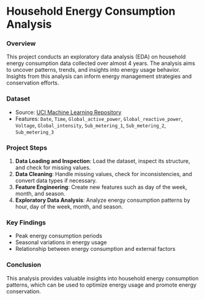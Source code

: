 # Household Energy Consumption Analysis

### Overview
This project conducts an exploratory data analysis (EDA) on household energy consumption data collected over almost 4 years. The analysis aims to uncover patterns, trends, and insights into energy usage behavior. Insights from this analysis can inform energy management strategies and conservation efforts.

### Dataset
* Source: [UCI Machine Learning Repository](https://archive.ics.uci.edu/dataset/235/individual+household+electric+power+consumption)
* Features: ``Date``, ``Time``, ``Global_active_power``, ``Global_reactive_power``, ``Voltage``, ``Global_intensity``, ``Sub_metering_1``, ``Sub_metering_2``, ``Sub_metering_3``

### Project Steps
1. **Data Loading and Inspection**: Load the dataset, inspect its structure, and check for missing values.
2. **Data Cleaning**: Handle missing values, check for inconsistencies, and convert data types if necessary.
3. **Feature Engineering**: Create new features such as day of the week, month, and season.
4. **Exploratory Data Analysis**: Analyze energy consumption patterns by hour, day of the week, month, and season.

### Key Findings
* Peak energy consumption periods
* Seasonal variations in energy usage
* Relationship between energy consumption and external factors

### Conclusion
This analysis provides valuable insights into household energy consumption patterns, which can be used to optimize energy usage and promote energy conservation.
